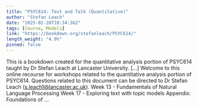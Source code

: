 ```yaml
---
title: "PSYC614: Text and Talk (Quantitative)"
author: "Stefan Leach"
date: "2025-02-28T10:34:36Z"
tags: [Course, Models]
link: "https://bookdown.org/stefanleach/PSYC614/"
length_weight: "4.9%"
pinned: false
---
```


This is a bookdown created for the quantitative analysis portion of PSYC614 taught by Dr Stefan Leach at Lancaster University. [...] Welcome to this online recourse for workshops related to the quantitative analysis portion of PSYC614. Questions related to this document can be directed to Dr Stefan Leach (s.leach1@lancaster.ac.uk). Week 13 - Fundamentals of Natural Language Processing Week 17 - Exploring text with topic models Appendix: Foundations of ...
